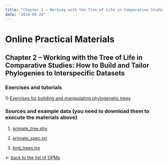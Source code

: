 ```yaml
---
title: "Chapter 2 – Working with the Tree of Life in Comparative Studies: How to Build and Tailor Phylogenies to Interspecific Datasets"
date: "2014-09-24"
---
```


# **Online Practical Materials**

## Chapter 2 – Working with the Tree of Life in Comparative Studies: How to Build and Tailor Phylogenies to Interspecific Datasets

### Exercises and tutorials

1) [Exercises for building and manipulating phylogenetic trees](http://www.mpcm-evolution.com/practice/online-practical-material-chapter-2/chapter-2-1-exercises-building-manipulating-phylogenetic-trees "Chapter 2: 1 Exercises for building and manipulating phylogenetic trees")

### Sources and example data (you need to download them to execute the materials above)

1) [primate\_tree.phy](http://mpcm-evolution.com/OPM/Chapter2_OPM/download/primate_tree.phy "primate_tree.phy")

2) [primate\_spec.txt](http://mpcm-evolution.com/OPM/Chapter2_OPM/download/primate_spec.txt "primate_spec.txt")

3) [bird\_trees.tre](http://mpcm-evolution.com/OPM/Chapter2_OPM/download/bird_trees.tre "bird_trees.tre")

← [back to the list of OPMs](http://www.mpcm-evolution.com/practice "Practice")
